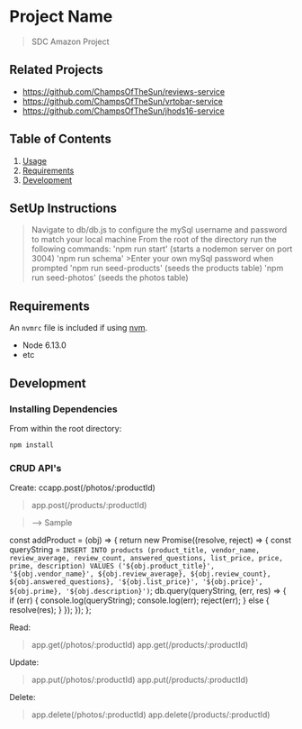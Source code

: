 # Project Name

> SDC Amazon Project

## Related Projects

  - https://github.com/ChampsOfTheSun/reviews-service
  - https://github.com/ChampsOfTheSun/vrtobar-service
  - https://github.com/ChampsOfTheSun/jhods16-service

## Table of Contents

1. [Usage](#Usage)
1. [Requirements](#requirements)
1. [Development](#development)

## SetUp Instructions

> Navigate to db/db.js to configure the mySql username and password to match your local machine
> From the root of the directory run the following commands:
  > 'npm run start' (starts a nodemon server on port 3004)
  > 'npm run schema' 
    >Enter your own mySql password when prompted
  > 'npm run seed-products' (seeds the products table)
  > 'npm run seed-photos' (seeds the photos table)

## Requirements

An `nvmrc` file is included if using [nvm](https://github.com/creationix/nvm).

- Node 6.13.0
- etc

## Development

### Installing Dependencies

From within the root directory:

```sh
npm install
```

### CRUD API's
Create: 
ccapp.post(/photos/:productId)
> app.post(/products/:productId)

> --> Sample

const addProduct = (obj) => {
  return new Promise((resolve, reject) => {
    const queryString = `INSERT INTO products (product_title, vendor_name, review_average, review_count, answered_questions, list_price, price, prime, description) VALUES ('${obj.product_title}', '${obj.vendor_name}', ${obj.review_average}, ${obj.review_count}, ${obj.answered_questions}, '${obj.list_price}', '${obj.price}', ${obj.prime}, '${obj.description}')`;
    db.query(queryString, (err, res) => {
      if (err) {
        console.log(queryString);
        console.log(err);
        reject(err);
      } else {
        resolve(res);
      }
    });
  });
};

Read: 
 > app.get(/photos/:productId)
 > app.get(/products/:productId)

Update: 
 > app.put(/photos/:productId)
 > app.put(/products/:productId)

Delete:
 > app.delete(/photos/:productId)
 > app.delete(/products/:productId)

